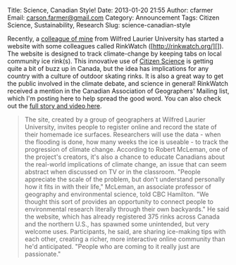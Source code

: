 Title: Science, Canadian Style!
Date: 2013-01-20 21:55
Author: cfarmer
Email: carson.farmer@gmail.com
Category: Announcement
Tags: Citizen Science, Sustainability, Research
Slug: science-canadian-style

Recently, a [colleague of mine][] from Wilfred Laurier University has
started a website with some colleagues called RinkWatch
([http://rinkwatch.org/][]). The website is designed to track
climate-change by keeping tabs on local community ice rink(s). This
innovative use of [Citizen Science][] is getting quite a bit of buzz up
in Canada, but the idea has implications for any country with a culture
of outdoor skating rinks. It is also a great way to get the public
involved in the climate debate, and science in general! RinkWatch
received a mention in the Canadian Association of Geographers' Mailing
list, which I'm posting here to help spread the good word. You can also
check out the [full story and video here][].

<!--more-->
> The site, created by a
> group of geographers at Wilfred Laurier University, invites people to
> register online and record the state of their homemade ice surfaces.
> Researchers will use the data - when the flooding is done, how many
> weeks the ice is useable - to track the progression of climate change.
> According to Robert McLeman, one of the project's creators, it's also a
> chance to educate Canadians about the real-world implications of climate
> change, an issue that can seem abstract when discussed on TV or in the
> classroom. "People appreciate the scale of the problem, but don't
> understand personally how it fits in with their life," McLeman, an
> associate professor of geography and environmental science, told CBC
> Hamilton. "We thought this sort of provides an opportunity to connect
> people to environmental research literally through their own backyards."
> He said the website, which has already registered 375 rinks across
> Canada and the northern U.S., has spawned some unintended, but very
> welcome uses. Participants, he said, are sharing ice-making tips with
> each other, creating a richer, more interactive online community than
> he'd anticipated. "People who are coming to it really just are
> passionate."

[colleague of mine]: http://www.wlu.ca/homepage.php?grp_id=12616
[http://rinkwatch.org/]: http://rinkwatch.org/
[Citizen Science]: http://en.wikipedia.org/wiki/Citizen_science
[full story and video here]: http://www.cbc.ca/hamilton/news/story/2013/01/18/hamilton-climate-change-rinks.html
